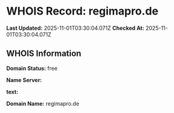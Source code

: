 # WHOIS Record: regimapro.de

**Last Updated:** 2025-11-01T03:30:04.071Z
**Checked At:** 2025-11-01T03:30:04.071Z

## WHOIS Information

**Domain Status:** free

**Name Server:** 

**text:** 

**Domain Name:** regimapro.de

